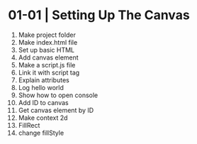 # 01-01 | Setting Up The Canvas

1. Make project folder
1. Make index.html file
1. Set up basic HTML
1. Add canvas element
1. Make a script.js file
1. Link it with script tag
  1. Explain attributes
1. Log hello world
1. Show how to open console
1. Add ID to canvas
1. Get canvas element by ID
1. Make context 2d
1. FillRect
1. change fillStyle
